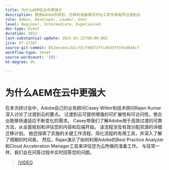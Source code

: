 ```yaml
---
title: 为什么AEM在云中更强大
description: 使用Adobe的规划、迁移和准备情况评估工具专家指导过渡到云
role: Admin, Developer, Leader, User
level: Beginner, Intermediate, Experienced
doc-type: Event
duration: 2653
last-substantial-update: 2025-01-25T00:00:00Z
jira: KT-17167
source-git-commit: 852eec6eccb1cf5cf99d73ffcd635f55fed846cf
workflow-type: tm+mt
source-wordcount: '155'
ht-degree: 0%

---
```



# 为什么AEM在云中更强大

在本次研讨会中，Adobe自己的业务顾问Casey Witter和技术顾问Rajan Kumar深入讨论了过渡到云的要点。 过渡到云可提供增强的可扩展性和可访问性，使企业能够快速适应不断变化的需求。 Casey带我们了解Adobe用于高效过渡的可靠方法，从全面规划和评估您的内容和后端开始。 该流程涉及有效分配资源的详细迁移计划。 她还探索了实施的关键工作流程、简化流程的有用工具，并深入了解了预期的时间表。 然后，Rajan演示了如何利用Adobe的Best Practice Analyzer和Cloud Acceleration Manager工具来评估您为云所做的准备工作。 与往常一样，我们会在问答过程中实时回答您的问题。

>[!VIDEO](https://video.tv.adobe.com/v/3443023/?learn=on&enablevpops)
